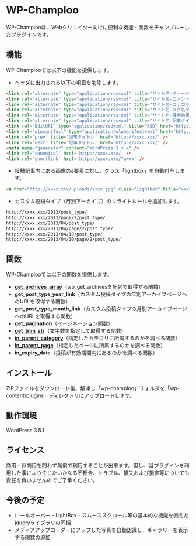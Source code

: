 # WP-Champloo

WP-Champlooは、Webクリエイター向けに便利な機能・関数をチャンプルーしたプラグインです。

## 機能
WP-Champlooでは以下の機能を提供します。

* ヘッダに出力される以下の項目を削除します。

```html
<link rel="alternate" type="application/rss+xml" title="サイト名-フィード" href="http://xxxx.xxx/feed/" />
<link rel="alternate" type="application/rss+xml" title="サイト名-コメントフィード" href="http://xxxx.xxx/comments/feed/" />
<link rel="alternate" type="application/rss+xml" title="サイト名-カテゴリ名カテゴリーのフィード" href="http://xxxx.xxx/category/xxxx/feed/" />
<link rel="alternate" type="application/rss+xml" title="サイト名-タグ名タグのフィード" href="http://xxxx.xxx/tag/xxxx/feed/" />
<link rel="alternate" type="application/rss+xml" title="サイト名-検索結果:記事タイトルフィード" href="http://xxxx.xxx/search/xxxx/feed/rss2/" />
<link rel="alternate" type="application/rss+xml" title="サイト名-記事タイトルのコメントのフィード" href="http://xxxx.xxx/feed/" />
<link rel="EditURI" type="application/rsd+xml" title="RSD" href="http://xxxx.xxx/xmlrpc.php?rsd" />
<link rel="wlwmanifest" type="application/wlwmanifest+xml" href="http://xxxx.xxx/wp-includes/wlwmanifest.xml" />
<link rel='prev' title='記事タイトル' href='http://xxxx.xxx/' />
<link rel='next' title='記事タイトル' href='http://xxxx.xxx/' />
<meta name="generator" content="WordPress 3.x.x" />
<link rel='canonical' href='http://xxxx.xxx/' />
<link rel='shortlink' href='http://xxxx.xxx/?p=xx' />
```

* 投稿記事内にある画像のa要素に対し、クラス「lightbox」を自動付与します。

```html
<a href="http://xxxx.xxx/uploads/xxxx.jpg" class="lightbox" title="xxxx"><img width="xxx" height="xxx" src="xxxx.jpg" class="attachment-thumbnail" alt="xxxx" title="xxxx" /></a>
```

* カスタム投稿タイプ（月別アーカイブ）のリライトルールを追加します。

```html
http://xxxx.xxx/2013/post_type/
http://xxxx.xxx/2013/page/2/post_type/
http://xxxx.xxx/2013/04/post_type/
http://xxxx.xxx/2013/04/page/2/post_type/
http://xxxx.xxx/2013/04/10/post_type/
http://xxxx.xxx/2013/04/10/page/2/post_type/
```

## 関数
WP-Champlooでは以下の関数を提供します。

* **[get_archives_array](http://qiita.com/items/b26d0b466c0274fd085a)**（wp_get_archivesを配列で取得する関数）
* **get_post_type_year_link**（カスタム投稿タイプの年別アーカイブページへのURLを取得する関数）
* **get_post_type_month_link**（カスタム投稿タイプの月別アーカイブページへのURLを取得する関数）
* **get_pagination**（ページネーション関数）
* **[get_trim_str](http://qiita.com/items/cb96565068426e261690)**（文字数を指定して取得する関数）
* **[in_parent_category](http://qiita.com/items/b3016d1c71b0f5777482)**（指定したカテゴリに所属するのかを調べる関数）
* **[in_parent_page](http://qiita.com/items/568212c387a36f90ca66)**（指定したページに所属するのかを調べる関数）
* **in_expiry_date**（投稿が有効期間内にあるのかを調べる関数）

## インストール
ZIPファイルをダウンロード後、解凍し「wp-champloo」フォルダを「wp-content/plugins」ディレクトリにアップロードします。

## 動作環境
WordPress 3.5.1

## ライセンス
商用・非商用を問わず無償で利用することが出来ます。但し、当プラグインを利用した事により生じたいかなる不都合、トラブル、損失および損害等についても責任を負いませんのでご了承ください。

## 今後の予定
* ロールオーバー・LightBox・スムーススクロール等の基本的な機能を備えたjqueryライブラリの同梱
* メディアアップローダーにアップした写真を自動認識し、ギャラリーを表示する関数の追加